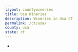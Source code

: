 ```yaml
---
layout: countywineries
title: Usa Wineries
description: Wineries in Usa CT
permalink: /ct/usa/
county: usa
state: ct
---
```

-
